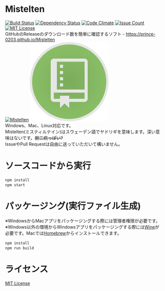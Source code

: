 # Mistelten
[![Build Status](https://travis-ci.org/prince-0203/Mistelten.svg?branch=master)](https://travis-ci.org/prince-0203/Mistelten)
[![Dependency Status](https://gemnasium.com/prince-0203/Mistelten.svg)](https://gemnasium.com/prince-0203/Mistelten)
[![Code Climate](https://codeclimate.com/github/prince-0203/Mistelten/badges/gpa.svg)](https://codeclimate.com/github/prince-0203/Mistelten)
[![Issue Count](https://codeclimate.com/github/prince-0203/Mistelten/badges/issue_count.svg)](https://codeclimate.com/github/prince-0203/Mistelten)
[![MIT License](http://img.shields.io/badge/license-MIT-blue.svg?style=flat)](LICENSE)  
GitHubのReleaseのダウンロード数を簡単に確認するソフト - https://prince-0203.github.io/Mistelten  
[![Mistelten](http://i.imgur.com/Vf9JJVVm.png)](http://imgur.com/Vf9JJVV)
<img src="app-icon/icon.png" width="256px" height="256px"></img>  
Windows、Mac、Linux対応です。  
Mistelten(ミスティルテイン)はスウェーデン語でヤドリギを意味します。深い意味はないです。<s>厨二病っぽい?</s>  
IssueやPull Requestは自由に送っていただいて構いません。

# ソースコードから実行
```
npm install
npm start
```

# パッケージング(実行ファイル生成)
※WindowsからMacアプリをパッケージングする際には管理者権限が必要です。  
※Windows以外の環境からWindowsアプリをパッケージングする際には[Wine](https://www.winehq.org/)が必要です。Macでは[Homebrew](http://brew.sh/)からインストールできます。
```
npm install
npm run build
```

# ライセンス
[MIT License](LICENSE)
